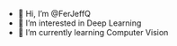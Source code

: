 - 👋 Hi, I’m @FerJeffQ
- 👀 I’m interested in Deep Learning
- 🌱 I’m currently learning Computer Vision


<!---
FerJeffQ/FerJeffQ is a ✨ special ✨ repository because its `README.md` (this file) appears on your GitHub profile.
You can click the Preview link to take a look at your changes.
--->
